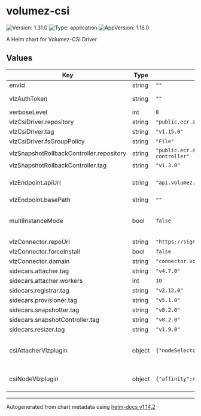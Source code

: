 # volumez-csi

![Version: 1.31.0](https://img.shields.io/badge/Version-1.31.0-informational?style=flat-square) ![Type: application](https://img.shields.io/badge/Type-application-informational?style=flat-square) ![AppVersion: 1.16.0](https://img.shields.io/badge/AppVersion-1.16.0-informational?style=flat-square)

A Helm chart for Volumez-CSI Driver

## Values

| Key | Type | Default | Description |
|-----|------|---------|-------------|
| envId | string | `""` |  |
| vlzAuthToken | string | `""` | CSI Driver Token (Refresh Token) |
| verboseLevel | int | `0` |  |
| vlzCsiDriver.repository | string | `"public.ecr.aws/u0q8u2v6/volumez-csi"` |  |
| vlzCsiDriver.tag | string | `"v1.15.0"` |  |
| vlzCsiDriver.fsGroupPolicy | string | `"File"` |  |
| vlzSnapshotRollbackController.repository | string | `"public.ecr.aws/u0q8u2v6/vlz-snapshotrollback-controller"` |  |
| vlzSnapshotRollbackController.tag | string | `"v1.3.0"` |  |
| vlzEndpoint.apiUrl | string | `"api.volumez.com"` | {custom-id}.execute-api.{region}.amazonaws.com |
| vlzEndpoint.basePath | string | `""` | Example: "dev" |
| multiInstanceMode | bool | `false` | Allows multiple deployments of the CSI driver on the same cluster |
| vlzConnector.repoUrl | string | `"https://signup.volumez.com/connector/"` |  |
| vlzConnector.forceInstall | bool | `false` |  |
| vlzConnector.domain | string | `"connector.volumez.com"` |  |
| sidecars.attacher.tag | string | `"v4.7.0"` |  |
| sidecars.attacher.workers | int | `10` |  |
| sidecars.registrar.tag | string | `"v2.12.0"` |  |
| sidecars.provisioner.tag | string | `"v5.1.0"` |  |
| sidecars.snapshotter.tag | string | `"v8.2.0"` |  |
| sidecars.snapshotController.tag | string | `"v8.2.0"` |  |
| sidecars.resizer.tag | string | `"v1.9.0"` |  |
| csiAttacherVlzplugin | object | `{"nodeSelector":null,"tolerations":null}` | Allows to install the driver and sidecars on a specific node or node group |
| csiNodeVlzplugin | object | `{"affinity":null,"nodeSelector":null,"tolerations":null}` | Allows to install the nodeplugin on a specific node or node group |

----------------------------------------------
Autogenerated from chart metadata using [helm-docs v1.14.2](https://github.com/norwoodj/helm-docs/releases/v1.14.2)

